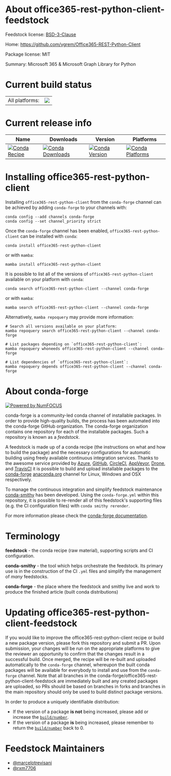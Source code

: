About office365-rest-python-client-feedstock
============================================

Feedstock license: [BSD-3-Clause](https://github.com/conda-forge/office365-rest-python-client-feedstock/blob/main/LICENSE.txt)

Home: https://github.com/vgrem/Office365-REST-Python-Client

Package license: MIT

Summary: Microsoft 365 & Microsoft Graph Library for Python

Current build status
====================


<table><tr><td>All platforms:</td>
    <td>
      <a href="https://dev.azure.com/conda-forge/feedstock-builds/_build/latest?definitionId=19614&branchName=main">
        <img src="https://dev.azure.com/conda-forge/feedstock-builds/_apis/build/status/office365-rest-python-client-feedstock?branchName=main">
      </a>
    </td>
  </tr>
</table>

Current release info
====================

| Name | Downloads | Version | Platforms |
| --- | --- | --- | --- |
| [![Conda Recipe](https://img.shields.io/badge/recipe-office365--rest--python--client-green.svg)](https://anaconda.org/conda-forge/office365-rest-python-client) | [![Conda Downloads](https://img.shields.io/conda/dn/conda-forge/office365-rest-python-client.svg)](https://anaconda.org/conda-forge/office365-rest-python-client) | [![Conda Version](https://img.shields.io/conda/vn/conda-forge/office365-rest-python-client.svg)](https://anaconda.org/conda-forge/office365-rest-python-client) | [![Conda Platforms](https://img.shields.io/conda/pn/conda-forge/office365-rest-python-client.svg)](https://anaconda.org/conda-forge/office365-rest-python-client) |

Installing office365-rest-python-client
=======================================

Installing `office365-rest-python-client` from the `conda-forge` channel can be achieved by adding `conda-forge` to your channels with:

```
conda config --add channels conda-forge
conda config --set channel_priority strict
```

Once the `conda-forge` channel has been enabled, `office365-rest-python-client` can be installed with `conda`:

```
conda install office365-rest-python-client
```

or with `mamba`:

```
mamba install office365-rest-python-client
```

It is possible to list all of the versions of `office365-rest-python-client` available on your platform with `conda`:

```
conda search office365-rest-python-client --channel conda-forge
```

or with `mamba`:

```
mamba search office365-rest-python-client --channel conda-forge
```

Alternatively, `mamba repoquery` may provide more information:

```
# Search all versions available on your platform:
mamba repoquery search office365-rest-python-client --channel conda-forge

# List packages depending on `office365-rest-python-client`:
mamba repoquery whoneeds office365-rest-python-client --channel conda-forge

# List dependencies of `office365-rest-python-client`:
mamba repoquery depends office365-rest-python-client --channel conda-forge
```


About conda-forge
=================

[![Powered by
NumFOCUS](https://img.shields.io/badge/powered%20by-NumFOCUS-orange.svg?style=flat&colorA=E1523D&colorB=007D8A)](https://numfocus.org)

conda-forge is a community-led conda channel of installable packages.
In order to provide high-quality builds, the process has been automated into the
conda-forge GitHub organization. The conda-forge organization contains one repository
for each of the installable packages. Such a repository is known as a *feedstock*.

A feedstock is made up of a conda recipe (the instructions on what and how to build
the package) and the necessary configurations for automatic building using freely
available continuous integration services. Thanks to the awesome service provided by
[Azure](https://azure.microsoft.com/en-us/services/devops/), [GitHub](https://github.com/),
[CircleCI](https://circleci.com/), [AppVeyor](https://www.appveyor.com/),
[Drone](https://cloud.drone.io/welcome), and [TravisCI](https://travis-ci.com/)
it is possible to build and upload installable packages to the
[conda-forge](https://anaconda.org/conda-forge) [anaconda.org](https://anaconda.org/)
channel for Linux, Windows and OSX respectively.

To manage the continuous integration and simplify feedstock maintenance
[conda-smithy](https://github.com/conda-forge/conda-smithy) has been developed.
Using the ``conda-forge.yml`` within this repository, it is possible to re-render all of
this feedstock's supporting files (e.g. the CI configuration files) with ``conda smithy rerender``.

For more information please check the [conda-forge documentation](https://conda-forge.org/docs/).

Terminology
===========

**feedstock** - the conda recipe (raw material), supporting scripts and CI configuration.

**conda-smithy** - the tool which helps orchestrate the feedstock.
                   Its primary use is in the construction of the CI ``.yml`` files
                   and simplify the management of *many* feedstocks.

**conda-forge** - the place where the feedstock and smithy live and work to
                  produce the finished article (built conda distributions)


Updating office365-rest-python-client-feedstock
===============================================

If you would like to improve the office365-rest-python-client recipe or build a new
package version, please fork this repository and submit a PR. Upon submission,
your changes will be run on the appropriate platforms to give the reviewer an
opportunity to confirm that the changes result in a successful build. Once
merged, the recipe will be re-built and uploaded automatically to the
`conda-forge` channel, whereupon the built conda packages will be available for
everybody to install and use from the `conda-forge` channel.
Note that all branches in the conda-forge/office365-rest-python-client-feedstock are
immediately built and any created packages are uploaded, so PRs should be based
on branches in forks and branches in the main repository should only be used to
build distinct package versions.

In order to produce a uniquely identifiable distribution:
 * If the version of a package **is not** being increased, please add or increase
   the [``build/number``](https://docs.conda.io/projects/conda-build/en/latest/resources/define-metadata.html#build-number-and-string).
 * If the version of a package **is** being increased, please remember to return
   the [``build/number``](https://docs.conda.io/projects/conda-build/en/latest/resources/define-metadata.html#build-number-and-string)
   back to 0.

Feedstock Maintainers
=====================

* [@marcelotrevisani](https://github.com/marcelotrevisani/)
* [@rxm7706](https://github.com/rxm7706/)

